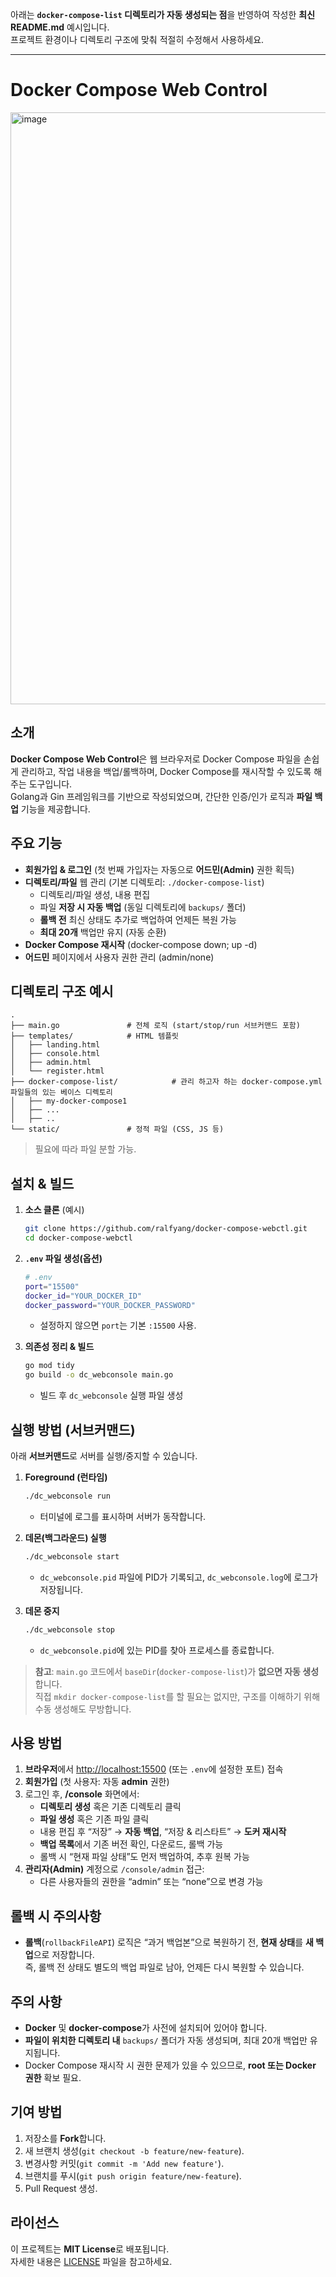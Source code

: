 아래는 **`docker-compose-list` 디렉토리가 자동 생성되는 점**을 반영하여 작성한 **최신 README.md** 예시입니다.  
프로젝트 환경이나 디렉토리 구조에 맞춰 적절히 수정해서 사용하세요.

---

# Docker Compose Web Control

<img width="947" alt="image" src="https://github.com/user-attachments/assets/000bb175-8a35-4202-abc6-647770b12836" />


## 소개
**Docker Compose Web Control**은 웹 브라우저로 Docker Compose 파일을 손쉽게 관리하고, 작업 내용을 백업/롤백하며, Docker Compose를 재시작할 수 있도록 해주는 도구입니다.  
Golang과 Gin 프레임워크를 기반으로 작성되었으며, 간단한 인증/인가 로직과 **파일 백업** 기능을 제공합니다.

## 주요 기능
- **회원가입 & 로그인** (첫 번째 가입자는 자동으로 **어드민(Admin)** 권한 획득)
- **디렉토리/파일** 웹 관리 (기본 디렉토리: `./docker-compose-list`)
  - 디렉토리/파일 생성, 내용 편집
  - 파일 **저장 시 자동 백업** (동일 디렉토리에 `backups/` 폴더)
  - **롤백 전** 최신 상태도 추가로 백업하여 언제든 복원 가능
  - **최대 20개** 백업만 유지 (자동 순환)
- **Docker Compose 재시작** (docker-compose down; up -d)
- **어드민** 페이지에서 사용자 권한 관리 (admin/none)

## 디렉토리 구조 예시
```
.
├── main.go               # 전체 로직 (start/stop/run 서브커맨드 포함)
├── templates/            # HTML 템플릿
│   ├── landing.html
│   ├── console.html
│   ├── admin.html
│   └── register.html
├── docker-compose-list/            # 관리 하고자 하는 docker-compose.yml 파일들의 있는 베이스 디렉토리 
│   ├── my-docker-compose1
│   ├── ...
│   ├── ..
└── static/               # 정적 파일 (CSS, JS 등)
```

> 필요에 따라 파일 분할 가능.

## 설치 & 빌드

1. **소스 클론** (예시)
   ```bash
   git clone https://github.com/ralfyang/docker-compose-webctl.git
   cd docker-compose-webctl
   ```

2. **`.env` 파일 생성(옵션)**
   ```bash
   # .env
   port="15500"
   docker_id="YOUR_DOCKER_ID"
   docker_password="YOUR_DOCKER_PASSWORD"
   ```
   - 설정하지 않으면 `port`는 기본 `:15500` 사용.

3. **의존성 정리 & 빌드**
   ```bash
   go mod tidy
   go build -o dc_webconsole main.go
   ```
   - 빌드 후 `dc_webconsole` 실행 파일 생성

## 실행 방법 (서브커맨드)
아래 **서브커맨드**로 서버를 실행/중지할 수 있습니다.

1. **Foreground (런타임)**
   ```bash
   ./dc_webconsole run
   ```
   - 터미널에 로그를 표시하며 서버가 동작합니다.

2. **데몬(백그라운드) 실행**
   ```bash
   ./dc_webconsole start
   ```
   - `dc_webconsole.pid` 파일에 PID가 기록되고, `dc_webconsole.log`에 로그가 저장됩니다.

3. **데몬 중지**
   ```bash
   ./dc_webconsole stop
   ```
   - `dc_webconsole.pid`에 있는 PID를 찾아 프로세스를 종료합니다.

> **참고**: `main.go` 코드에서 `baseDir`(`docker-compose-list`)가 **없으면 자동 생성**합니다.  
> 직접 `mkdir docker-compose-list`를 할 필요는 없지만, 구조를 이해하기 위해 수동 생성해도 무방합니다.

## 사용 방법
1. **브라우저**에서 [http://localhost:15500](http://localhost:15500) (또는 `.env`에 설정한 포트) 접속
2. **회원가입** (첫 사용자: 자동 **admin** 권한)
3. 로그인 후, **/console** 화면에서:
   - **디렉토리 생성** 혹은 기존 디렉토리 클릭
   - **파일 생성** 혹은 기존 파일 클릭
   - 내용 편집 후 “저장” → **자동 백업**, “저장 & 리스타트” → **도커 재시작**
   - **백업 목록**에서 기존 버전 확인, 다운로드, 롤백 가능  
   - 롤백 시 “현재 파일 상태”도 먼저 백업하여, 추후 원복 가능
4. **관리자(Admin)** 계정으로 `/console/admin` 접근:
   - 다른 사용자들의 권한을 “admin” 또는 “none”으로 변경 가능

## 롤백 시 주의사항
- **롤백**(`rollbackFileAPI`) 로직은 “과거 백업본”으로 복원하기 전, **현재 상태**를 **새 백업**으로 저장합니다.  
  즉, 롤백 전 상태도 별도의 백업 파일로 남아, 언제든 다시 복원할 수 있습니다.

## 주의 사항
- **Docker** 및 **docker-compose**가 사전에 설치되어 있어야 합니다.
- **파일이 위치한 디렉토리 내** `backups/` 폴더가 자동 생성되며, 최대 20개 백업만 유지됩니다.
- Docker Compose 재시작 시 권한 문제가 있을 수 있으므로, **root 또는 Docker 권한** 확보 필요.

## 기여 방법
1. 저장소를 **Fork**합니다.
2. 새 브랜치 생성(`git checkout -b feature/new-feature`).
3. 변경사항 커밋(`git commit -m 'Add new feature'`).
4. 브랜치를 푸시(`git push origin feature/new-feature`).
5. Pull Request 생성.

## 라이선스
이 프로젝트는 **MIT License**로 배포됩니다.  
자세한 내용은 [LICENSE](LICENSE) 파일을 참고하세요.
